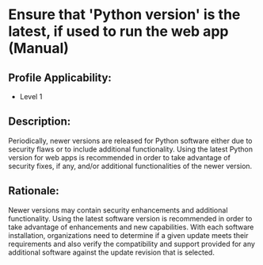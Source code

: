 # Ensure that 'Python version' is the latest, if used to run the web app (Manual)

## Profile Applicability:

- Level 1

## Description:

Periodically, newer versions are released for Python software either due to security flaws or to include additional functionality. Using the latest Python version for web apps is recommended in order to take advantage of security fixes, if any, and/or additional functionalities of the newer version.

## Rationale:

Newer versions may contain security enhancements and additional functionality. Using the latest software version is recommended in order to take advantage of enhancements and new capabilities. With each software installation, organizations need to determine if a given update meets their requirements and also verify the compatibility and support provided for any additional software against the update revision that is selected.